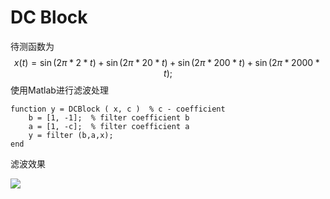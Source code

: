 # DC Block



待测函数为 
$$
x(t) = \sin(2\pi*2*t)+\sin(2\pi*20*t)+\sin(2\pi*200*t)+\sin(2\pi*2000*t);
$$
使用Matlab进行滤波处理

```
function y = DCBlock ( x, c )  % c - coefficient  
    b = [1, -1];  % filter coefficient b  
    a = [1, -c];  % filter coefficient a  
    y = filter (b,a,x);
end
```

滤波效果

![](C:\Work\blog\docs\dsp\filters\high_pass_filters\sine_2hz_20hz_200hz_2khz_fc_350hz_dcblock_matlab.png)

